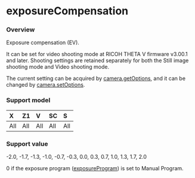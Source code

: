 # exposureCompensation

### Overview

Exposure compensation (EV).

It can be set for video shooting mode at RICOH THETA V firmware v3.00.1 and later. Shooting settings are retained separately for both the Still image shooting mode and Video shooting mode.

The current setting can be acquired by [camera.getOptions](../commands/camera.get_options.md), and it can be changed by [camera.setOptions](../commands/camera.set_options.md).

### Support model

| X | Z1 | V | SC | S |
|:--|:--|:--|:--|:--|
| All | All | All | All | All |

### Support value

-2.0, -1.7, -1.3, -1.0, -0.7, -0.3, 0.0, 0.3, 0.7, 1.0, 1.3, 1.7, 2.0

0 if the exposure program ([exposureProgram](exposure_program.md)) is set to Manual Program.

